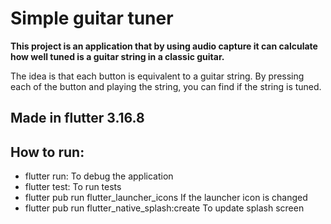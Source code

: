 # Simple guitar tuner

**This project is an application that by using audio capture it can calculate how well tuned is a guitar string in a classic guitar.**

The idea is that each button is equivalent to a guitar string. 
By pressing each of the button and playing the string, you can find 
if the string is tuned.

## Made in flutter 3.16.8

## How to run:

- flutter run: To debug the application
- flutter test: To run tests
- flutter pub run flutter_launcher_icons
  If the launcher icon is changed
- flutter pub run flutter_native_splash:create 
  To update splash screen